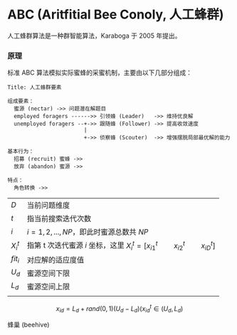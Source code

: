 # ABC (Aritfitial Bee Conoly, 人工蜂群)

人工蜂群算法是一种群智能算法，Karaboga 于 2005 年提出。

### 原理

标准 ABC 算法模拟实际蜜蜂的采蜜机制，主要由以下几部分组成：

```sequence
Title: 人工蜂群要素

组成要素：
  蜜源 (nectar) ->> 问题潜在解题目
  employed foragers ------>> 引领蜂 (Leader)   ->> 维持优良解
  unemployed foragers --+->> 跟随蜂 (Follower) ->> 提高收敛速度
                        |
                        +->> 侦察蜂 (Scouter)  ->> 增强摆脱局部最优解的能力

基本行为：
  招募 (recruit) 蜜蜂 ->> 
  放弃 (abandon) 蜜源 ->>

特点：
  角色转换 ->> 
```

|  |  |
|--|--|
| $D$ | 当前问题维度 |
| $t$ | 指当前搜索迭代次数 |
| $i$ | $i=1,2,...,NP$，即此时蜜源总数共 $NP$ |
| $X_i^t$ | 指第 t 次迭代蜜源 $i$ 坐标，这里 $X_i^t=[x_{i1}^t \qquad x_{i2}^t \qquad x_{iD}^t]$ |
| $fit_i$ | 对应解的适应度值 |
| $U_d$ | 蜜源空间下限 |
| $L_d$ | 蜜源空间上限 |
|  |  |


$$ x_{id} = L_d + rand(0,1)(U_d - L_d)(x_{id}^t \in (U_d, L_d) $$

蜂巢 (beehive)